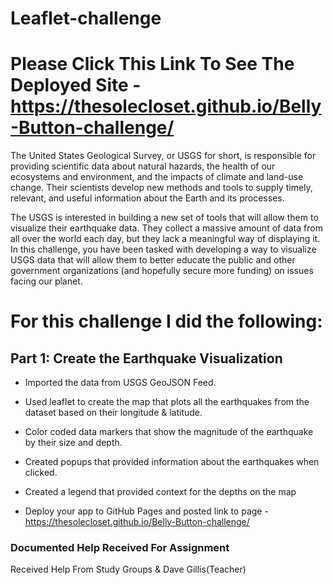 # Leaflet-challenge

# Please Click This Link To See The Deployed Site - https://thesolecloset.github.io/Belly-Button-challenge/

The United States Geological Survey, or USGS for short, is responsible for providing scientific data about natural hazards, the health of our ecosystems and environment, and the impacts of climate and land-use change. Their scientists develop new methods and tools to supply timely, relevant, and useful information about the Earth and its processes.

The USGS is interested in building a new set of tools that will allow them to visualize their earthquake data. They collect a massive amount of data from all over the world each day, but they lack a meaningful way of displaying it. In this challenge, you have been tasked with developing a way to visualize USGS data that will allow them to better educate the public and other government organizations (and hopefully secure more funding) on issues facing our planet.


# For this challenge I did the following:

## Part 1: Create the Earthquake Visualization

* Imported the data from USGS GeoJSON Feed.
* Used leaflet to create the map that plots all the earthquakes from the dataset based on their longitude & latitude.
* Color coded data markers that show the magnitude of the earthquake by their size and depth.
* Created popups that provided information about the earthquakes when clicked.
* Created a legend that provided context for the depths on the map


* Deploy your app to GitHub Pages and posted link to page - https://thesolecloset.github.io/Belly-Button-challenge/

### Documented Help Received For Assignment
Received Help From Study Groups & Dave Gillis(Teacher)
